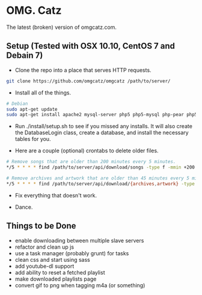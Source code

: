 OMG. Catz
=========

The latest (broken) version of omgcatz.com.

Setup (Tested with OSX 10.10, CentOS 7 and Debain 7)
---------------------------------------------

* Clone the repo into a place that serves HTTP requests.

```bash
git clone https://github.com/omgcatz/omgcatz /path/to/server/
```

* Install all of the things.

```bash
# Debian
sudo apt-get update
sudo apt-get install apache2 mysql-server php5 php5-mysql php-pear php5-curl curl eyeD3 atomicparsley zip file
```

* Run ./install/setup.sh to see if you missed any installs. It will also create the DatabaseLogin class, create a database, and install the necessary tables for you.

* Here are a couple (optional) crontabs to delete older files.

```bash
# Remove songs that are older than 200 minutes every 5 minutes.
*/5 * * * * find /path/to/server/api/download/songs -type f -mmin +200 -delete

# Remove archives and artwork that are older than 45 minutes every 5 minutes.
*/5 * * * * find /path/to/server/api/download/{archives,artwork} -type f -mmin +45 -delete
```

* Fix everything that doesn't work.

* Dance.

Things to be Done
-----------------

* enable downloading between multiple slave servers
* refactor and clean up js
* use a task manager (probably grunt) for tasks
* clean css and start using sass
* add youtube-dl support
* add ability to reset a fetched playlist
* make downloaded playlists page
* convert gif to png when tagging m4a (or something)
